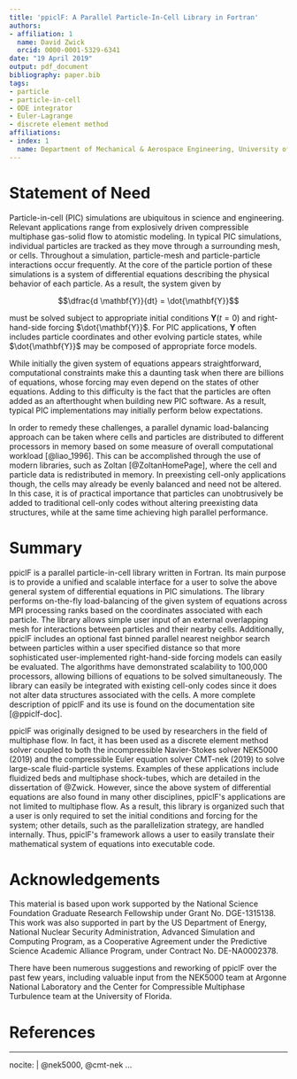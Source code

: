 ```yaml
---
title: 'ppiclF: A Parallel Particle-In-Cell Library in Fortran'
authors:
- affiliation: 1
  name: David Zwick
  orcid: 0000-0001-5329-6341
date: "19 April 2019"
output: pdf_document
bibliography: paper.bib
tags:
- particle
- particle-in-cell
- ODE integrator
- Euler-Lagrange
- discrete element method
affiliations:
- index: 1
  name: Department of Mechanical & Aerospace Engineering, University of Florida
---
```



# Statement of Need

Particle-in-cell (PIC) simulations are ubiquitous in science and engineering. Relevant applications range from explosively driven compressible multiphase gas-solid flow to atomistic modeling. In typical PIC simulations, individual particles are tracked as they move through a surrounding mesh, or cells. Throughout a simulation, particle-mesh and particle-particle interactions occur frequently. At the core of the particle portion of these simulations is a system of differential equations describing the physical behavior of each particle. As a result, the system given by

$$\dfrac{d \mathbf{Y}}{dt} = \dot{\mathbf{Y}}$$

must be solved subject to appropriate initial conditions $\mathbf{Y} (t = 0)$ and right-hand-side forcing $\dot{\mathbf{Y}}$. For PIC applications, $\mathbf{Y}$ often includes particle coordinates and other evolving particle states, while $\dot{\mathbf{Y}}$ may be composed of appropriate force models.

While initially the given system of equations appears straightforward, computational constraints make this a daunting task when there are billions of equations, whose forcing may even depend on the states of other equations. Adding to this difficulty is the fact that the particles are often added as an afterthought when building new PIC software. As a result, typical PIC implementations may initially perform below expectations.

In order to remedy these challenges, a parallel dynamic load-balancing approach can be taken where cells and particles are distributed to different processors in memory based on some measure of overall computational workload [@liao_1996]. This can be accomplished through the use of modern libraries, such as Zoltan [@ZoltanHomePage], where the cell and particle data is redistributed in memory. In preexisting cell-only applications though, the cells may already be evenly balanced and need not be altered. In this case, it is of practical importance that particles can unobtrusively be added to traditional cell-only codes without altering preexisting data structures, while at the same time achieving high parallel performance.

# Summary

ppiclF is a parallel particle-in-cell library written in Fortran. Its main purpose is to provide a unified and scalable interface for a user to solve the above general system of differential equations in PIC simulations. The library performs on-the-fly load-balancing of the given system of equations across MPI processing ranks based on the coordinates associated with each particle. The library allows simple user input of an external overlapping mesh for interactions between particles and their nearby cells. Additionally, ppiclF includes an optional fast binned parallel nearest neighbor search between particles within a user specified distance so that more sophisticated user-implemented right-hand-side forcing models can easily be evaluated. The algorithms have demonstrated scalability to 100,000 processors, allowing billions of equations to be solved simultaneously. The library can easily be integrated with existing cell-only codes since it does not alter data structures associated with the cells. A more complete description of ppiclF and its use is found on the documentation site [@ppiclf-doc].

ppiclF was originally designed to be used by researchers in the field of multiphase flow. In fact, it has been used as a discrete element method solver coupled to both the incompressible Navier-Stokes solver NEK5000 (2019) and the compressible Euler equation solver CMT-nek (2019) to solve large-scale fluid-particle systems. Examples of these applications include fluidized beds and multiphase shock-tubes, which are detailed in the dissertation of @Zwick. However, since the above system of differential equations are also found in many other disciplines, ppiclF's applications are not limited to multiphase flow. As a result, this library is organized such that a user is only required to set the initial conditions and forcing for the system; other details, such as the parallelization strategy, are handled internally. Thus, ppiclF's framework allows a user to easily translate their mathematical system of equations into executable code.

# Acknowledgements

This material is based upon work supported by the National Science Foundation Graduate Research Fellowship under Grant No. DGE-1315138. This work was also supported in part by the US Department of Energy, National Nuclear Security Administration, Advanced Simulation and Computing Program, as a Cooperative Agreement under the Predictive Science Academic Alliance Program, under Contract No. DE-NA0002378. 

There have been numerous suggestions and reworking of ppiclF over the past few years, including valuable input from the NEK5000 team at Argonne National Laboratory and the Center for Compressible Multiphase Turbulence team at the University of Florida.

# References

---
nocite: |
   @nek5000, @cmt-nek
...
